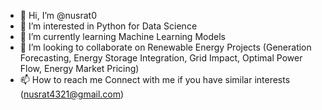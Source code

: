 - 👋 Hi, I’m @nusrat0
- 👀 I’m interested in Python for Data Science
- 🌱 I’m currently learning Machine Learning Models
- 💞️ I’m looking to collaborate on Renewable Energy Projects (Generation Forecasting, Energy Storage Integration, Grid Impact, Optimal Power Flow, Energy Market Pricing)
- 📫 How to reach me Connect with me if you have similar interests (nusrat4321@gmail.com)

<!---
nusrat0/nusrat0 is a ✨ special ✨ repository because its `README.md` (this file) appears on your GitHub profile.
You can click the Preview link to take a look at your changes.
--->
